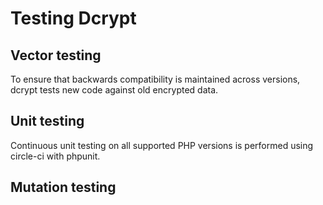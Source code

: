 # Testing Dcrypt

## Vector testing
To ensure that backwards compatibility is maintained across versions, dcrypt tests new code against old encrypted data.

## Unit testing
Continuous unit testing on all supported PHP versions is performed using circle-ci with phpunit.

## Mutation testing
